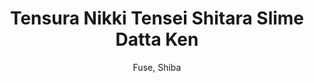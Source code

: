 --- 
slug: "tensura-nikki-tensei-shitara-slime-datta-ken"
title: "Tensura Nikki Tensei Shitara Slime Datta Ken"
publishdate: "2018-12-22"
src: "https://365manga.net/manga/tensura-nikki-tensei-shitara-slime-datta-ken"
author: "Fuse, Shiba"
image: "https://data.365manga.net/images/thumbnails/32696-tensura-nikki-tensei-shitara-slime-datta-ken.jpg"
tags: []
chapters: ["Chapter 1.2: Diary No. 1(second Half) ","Chapter 1: Diary No. 1(first Half)"]
chapterlinks: ["https://365manga.net/tensura-nikki-tensei-shitara-slime-datta-ken/chapter-1-2.html","https://365manga.net/tensura-nikki-tensei-shitara-slime-datta-ken/chapter-1.html"]
description: "This talks about Rimuru and his friends spending their free time doing something fun together. A spin-off from the main series 'That Time I Got Reincarnated as a Slime'"
---